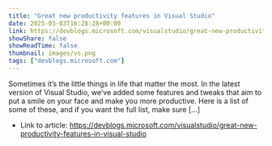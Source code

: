 ```yaml
---
title: "Great new productivity features in Visual Studio"
date: 2025-03-03T16:28:28+00:00
link: https://devblogs.microsoft.com/visualstudio/great-new-productivity-features-in-visual-studio
showShare: false
showReadTime: false
thumbnail: images/vs.png
tags: ["devblogs.microsoft.com"]
---
```

Sometimes it’s the little things in life that matter the most. In the latest version of Visual Studio, we’ve added some features and tweaks that aim to put a smile on your face and make you more productive. Here is a list of some of these, and if you want the full list, make sure […]

- Link to article: https://devblogs.microsoft.com/visualstudio/great-new-productivity-features-in-visual-studio